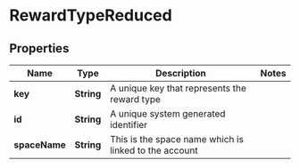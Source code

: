 

# RewardTypeReduced


## Properties

Name | Type | Description | Notes
------------ | ------------- | ------------- | -------------
**key** | **String** | A unique key that represents the reward type | 
**id** | **String** | A unique system generated identifier | 
**spaceName** | **String** | This is the space name which is linked to the account | 



